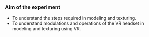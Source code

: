 ### Aim of the experiment

- To understand the steps required in modeling and texturing.
- To understand modulations and operations of the VR headset in modeling and texturing using VR.
